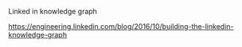 Linked in knowledge graph

https://engineering.linkedin.com/blog/2016/10/building-the-linkedin-knowledge-graph
